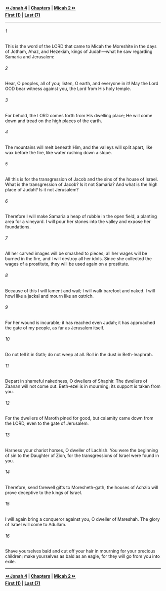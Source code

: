   
**[⏪ Jonah 4](../44.32%20Jonah/Jonah%204.md) | [Chapters](./_index.md) | [Micah 2 ⏩](./Micah%202.md)**  
**[First (1)](Micah%201.md) | [Last (7)](./Micah%207.md)**  
  
---  
  
###### 1  
This is the word of the LORD that came to Micah the Moreshite in the days of Jotham, Ahaz, and Hezekiah, kings of Judah—what he saw regarding Samaria and Jerusalem:  
  
###### 2  
Hear, O peoples, all of you; listen, O earth, and everyone in it! May the Lord GOD bear witness against you, the Lord from His holy temple.  
  
###### 3  
For behold, the LORD comes forth from His dwelling place; He will come down and tread on the high places of the earth.  
  
###### 4  
The mountains will melt beneath Him, and the valleys will split apart, like wax before the fire, like water rushing down a slope.  
  
###### 5  
All this is for the transgression of Jacob and the sins of the house of Israel. What is the transgression of Jacob? Is it not Samaria? And what is the high place of Judah? Is it not Jerusalem?  
  
###### 6  
Therefore I will make Samaria a heap of rubble in the open field, a planting area for a vineyard. I will pour her stones into the valley and expose her foundations.  
  
###### 7  
All her carved images will be smashed to pieces; all her wages will be burned in the fire, and I will destroy all her idols. Since she collected the wages of a prostitute, they will be used again on a prostitute.  
  
###### 8  
Because of this I will lament and wail; I will walk barefoot and naked. I will howl like a jackal and mourn like an ostrich.  
  
###### 9  
For her wound is incurable; it has reached even Judah; it has approached the gate of my people, as far as Jerusalem itself.  
  
###### 10  
Do not tell it in Gath; do not weep at all. Roll in the dust in Beth-leaphrah.  
  
###### 11  
Depart in shameful nakedness, O dwellers of Shaphir. The dwellers of Zaanan will not come out. Beth-ezel is in mourning; its support is taken from you.  
  
###### 12  
For the dwellers of Maroth pined for good, but calamity came down from the LORD, even to the gate of Jerusalem.  
  
###### 13  
Harness your chariot horses, O dweller of Lachish. You were the beginning of sin to the Daughter of Zion, for the transgressions of Israel were found in you.  
  
###### 14  
Therefore, send farewell gifts to Moresheth-gath; the houses of Achzib will prove deceptive to the kings of Israel.  
  
###### 15  
I will again bring a conqueror against you, O dweller of Mareshah. The glory of Israel will come to Adullam.  
  
###### 16  
Shave yourselves bald and cut off your hair in mourning for your precious children; make yourselves as bald as an eagle, for they will go from you into exile.  
  
  
---  
  
**[⏪ Jonah 4](../44.32%20Jonah/Jonah%204.md) | [Chapters](./_index.md) | [Micah 2 ⏩](./Micah%202.md)**  
**[First (1)](Micah%201.md) | [Last (7)](./Micah%207.md)**  
  
